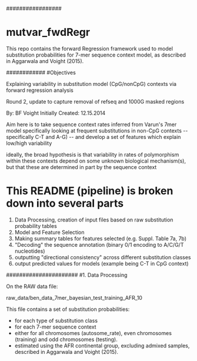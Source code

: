 #################
# mutvar_fwdRegr
This repo contains the forward Regression framework used to model substitution probabilities for 7-mer sequence context model,
 as described in Aggarwala and Voight (2015). 

############
#Objectives 

Explaining variability in substitution model (CpG/nonCpG) contexts via forward regression analysis

Round 2, update to capture removal of refseq and 1000G masked regions

By: BF Voight
Initially Created: 12.15.2014

Aim here is to take sequence context rates inferred from Varun's 7mer model
specifically looking at frequent substitutions in non-CpG contexts -- specifically C-T and A-G)
-- and develop a set of features which explain low/high variability

ideally, the broad hypothesis is that variability in rates of polymorphism
within these contexts depend on some unknown biological mechanism(s), but that
these are determined in part by the sequence context

# This README (pipeline) is broken down into several parts

1. Data Processing, creation of input files based on raw substitution probability tables
2. Model and Feature Selection
3. Making summary tables for features selected (e.g. Suppl. Table 7a, 7b)
4. "Decoding" the sequence annotation (binary 0/1 encoding to A/C/G/T nucleotides)
5. outputting "directional consistency" across different substitution classes
6. output predicted values for models (example being C-T in CpG context)

######################
#1. Data Processing

On the RAW data file:

raw_data/ben_data_7mer_bayesian_test_training_AFR_10

This file contains a set of substitution probabilities:
- for each type of substitution class
- for each 7-mer sequence context
- either for all chromosomes (autosome_rate), even chromosomes (training) and odd chromosomes (testing).
- estimated using the AFR continental group, excluding admixed samples, described in Aggarwala and Voight (2015). 


